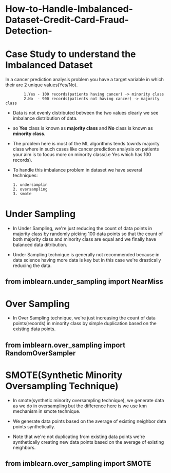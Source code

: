 # How-to-Handle-Imbalanced-Dataset-Credit-Card-Fraud-Detection-

# Case Study to understand the Imbalanced Dataset
In a cancer prediction analysis problem you have a target variable in which their are 2 unique values(Yes/No).

            1.Yes - 100 records(patients having cancer) -> minority class
            2.No  - 900 records(patients not having cancer) -> majority class

* Data is not evenly distributed between the two values clearly we see imbalance distribution of data.

* so **Yes** class is known as **majority class** and **No** class is known as **minority class**.

* The problem here is most of the ML algorithms tends towrds majority class where in such cases like cancer prediction analysis on patients your aim is to focus more on minority class(i.e Yes which has 100 records).

* To handle this imbalance problem in dataset we have several techniques:

      1. undersamplin
      2. oversampling
      3. smote

# Under Sampling
* In Under Sampling, we're just reducing the count of data points in majority class by randomly picking 100 data points so that the count of both majority class and minority class are equal and we finally have balanced data ditribution.

* Under Sampling technique is generally not recommended because in data science having more data is key but in this case we're drastically reducing the data.

## from imblearn.under_sampling import NearMiss

# Over Sampling
* In Over Sampling technique, we're just increasing the count of data points(records) in minority class by simple duplication based on the existing data points.

## from imblearn.over_sampling import RandomOverSampler

# SMOTE(Synthetic Minority Oversampling Technique)
* In smote(synthetic minority oversampling technique), we generate data as we do in oversampling but the difference here is we use knn mechanism in smote technique.

* We generate data points based on the average of existing neighbor data points synthetically.

* Note that we're not duplicating from existing data points we're synthetically creating new data points based on the average of existing neighbors.

## from imblearn.over_sampling import SMOTE
